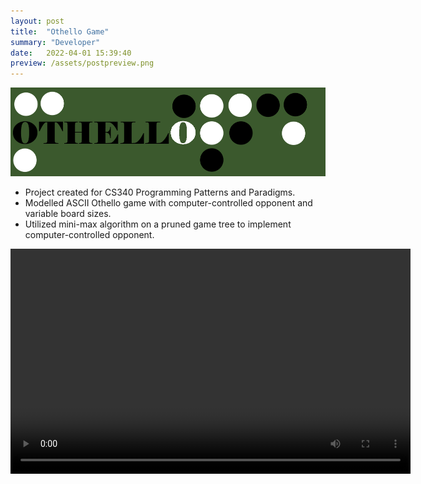 ```yaml
---
layout: post
title:  "Othello Game"
summary: "Developer"
date:   2022-04-01 15:39:40
preview: /assets/postpreview.png
---
```


![Picture 1](/assets/Othello_Title.png)
* Project created for CS340 Programming Patterns and Paradigms.
* Modelled ASCII Othello game with computer-controlled opponent and variable board sizes. 
* Utilized mini-max algorithm on a pruned game tree to implement computer-controlled opponent.

<video width="640" height="360" controls>
  <source src="OthelloDemo.mp4" type="video/mp4">
  Your browser does not support the video tag.
</video>
